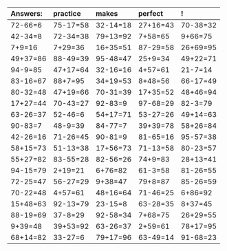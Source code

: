 | Answers: | practice | makes | perfect | ! |
| :--- | :--- | :--- | :--- | :--- |
| 72-66=6 | 75-17=58 | 32-14=18 | 27+16=43 | 70-38=32 | 
| 42-34=8 | 72-34=38 | 79+13=92 | 7+58=65 | 9+66=75 | 
| 7+9=16 | 7+29=36 | 16+35=51 | 87-29=58 | 26+69=95 | 
| 49+37=86 | 88-49=39 | 95-48=47 | 25+9=34 | 49+22=71 | 
| 94-9=85 | 47+17=64 | 32-16=16 | 4+57=61 | 21-7=14 | 
| 83-16=67 | 88+7=95 | 34+19=53 | 8+48=56 | 66-17=49 | 
| 80-32=48 | 47+19=66 | 70-31=39 | 17+35=52 | 48+46=94 | 
| 17+27=44 | 70-43=27 | 92-83=9 | 97-68=29 | 82-3=79 | 
| 63-26=37 | 52-46=6 | 54+17=71 | 53-27=26 | 49+14=63 | 
| 90-83=7 | 48-9=39 | 84-77=7 | 39+39=78 | 58+26=84 | 
| 42-26=16 | 71-26=45 | 90-81=9 | 81-65=16 | 95-57=38 | 
| 58+15=73 | 51-13=38 | 17+56=73 | 71-13=58 | 80-23=57 | 
| 55+27=82 | 83-55=28 | 82-56=26 | 74+9=83 | 28+13=41 | 
| 94-15=79 | 2+19=21 | 6+76=82 | 61-3=58 | 81-26=55 | 
| 72-25=47 | 56-27=29 | 9+38=47 | 79+8=87 | 85-26=59 | 
| 70-22=48 | 4+57=61 | 48+16=64 | 71-46=25 | 6+86=92 | 
| 15+48=63 | 92-13=79 | 23-15=8 | 63-28=35 | 8+37=45 | 
| 88-19=69 | 37-8=29 | 92-58=34 | 7+68=75 | 26+29=55 | 
| 9+39=48 | 39+53=92 | 63-26=37 | 2+59=61 | 78+17=95 | 
| 68+14=82 | 33-27=6 | 79+17=96 | 63-49=14 | 91-68=23 | 

